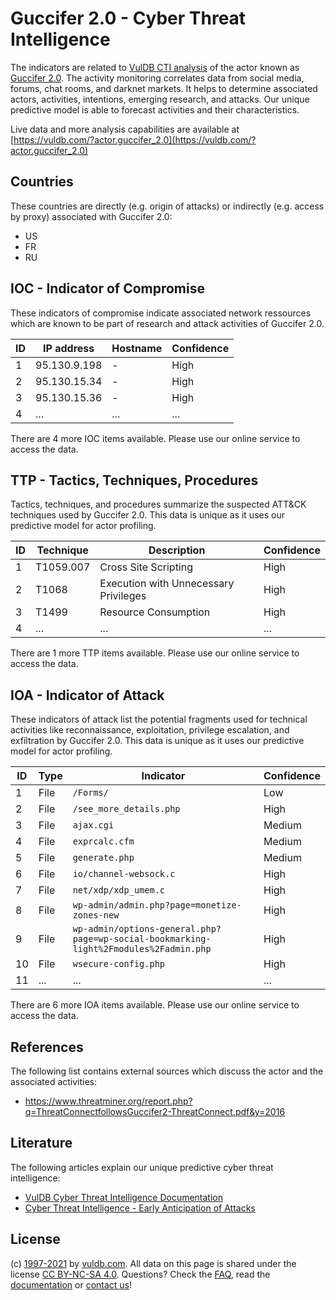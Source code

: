 # Guccifer 2.0 - Cyber Threat Intelligence

The indicators are related to [VulDB CTI analysis](https://vuldb.com/?doc.cti) of the actor known as [Guccifer 2.0](https://vuldb.com/?actor.guccifer_2.0). The activity monitoring correlates data from social media, forums, chat rooms, and darknet markets. It helps to determine associated actors, activities, intentions, emerging research, and attacks. Our unique predictive model is able to forecast activities and their characteristics.

Live data and more analysis capabilities are available at [https://vuldb.com/?actor.guccifer_2.0](https://vuldb.com/?actor.guccifer_2.0)

## Countries

These countries are directly (e.g. origin of attacks) or indirectly (e.g. access by proxy) associated with Guccifer 2.0:

* US
* FR
* RU

## IOC - Indicator of Compromise

These indicators of compromise indicate associated network ressources which are known to be part of research and attack activities of Guccifer 2.0.

ID | IP address | Hostname | Confidence
-- | ---------- | -------- | ----------
1 | 95.130.9.198 | - | High
2 | 95.130.15.34 | - | High
3 | 95.130.15.36 | - | High
4 | ... | ... | ...

There are 4 more IOC items available. Please use our online service to access the data.

## TTP - Tactics, Techniques, Procedures

Tactics, techniques, and procedures summarize the suspected ATT&CK techniques used by Guccifer 2.0. This data is unique as it uses our predictive model for actor profiling.

ID | Technique | Description | Confidence
-- | --------- | ----------- | ----------
1 | T1059.007 | Cross Site Scripting | High
2 | T1068 | Execution with Unnecessary Privileges | High
3 | T1499 | Resource Consumption | High
4 | ... | ... | ...

There are 1 more TTP items available. Please use our online service to access the data.

## IOA - Indicator of Attack

These indicators of attack list the potential fragments used for technical activities like reconnaissance, exploitation, privilege escalation, and exfiltration by Guccifer 2.0. This data is unique as it uses our predictive model for actor profiling.

ID | Type | Indicator | Confidence
-- | ---- | --------- | ----------
1 | File | `/Forms/` | Low
2 | File | `/see_more_details.php` | High
3 | File | `ajax.cgi` | Medium
4 | File | `exprcalc.cfm` | Medium
5 | File | `generate.php` | Medium
6 | File | `io/channel-websock.c` | High
7 | File | `net/xdp/xdp_umem.c` | High
8 | File | `wp-admin/admin.php?page=monetize-zones-new` | High
9 | File | `wp-admin/options-general.php?page=wp-social-bookmarking-light%2Fmodules%2Fadmin.php` | High
10 | File | `wsecure-config.php` | High
11 | ... | ... | ...

There are 6 more IOA items available. Please use our online service to access the data.

## References

The following list contains external sources which discuss the actor and the associated activities:

* https://www.threatminer.org/report.php?q=ThreatConnectfollowsGuccifer2-ThreatConnect.pdf&y=2016

## Literature

The following articles explain our unique predictive cyber threat intelligence:

* [VulDB Cyber Threat Intelligence Documentation](https://vuldb.com/?doc.cti)
* [Cyber Threat Intelligence - Early Anticipation of Attacks](https://www.scip.ch/en/?labs.20201022)

## License

(c) [1997-2021](https://vuldb.com/?doc.changelog) by [vuldb.com](https://vuldb.com/?doc.about). All data on this page is shared under the license [CC BY-NC-SA 4.0](https://creativecommons.org/licenses/by-nc-sa/4.0/). Questions? Check the [FAQ](https://vuldb.com/?doc.faq), read the [documentation](https://vuldb.com/?doc) or [contact us](https://vuldb.com/?contact)!
